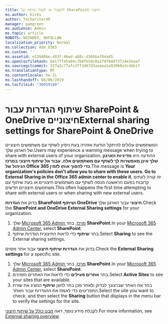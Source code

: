 ```yaml
---
title: להפעיל או לבטל שיתוף של SharePoint חיצוני
ms.author: kirks
author: Techwriter40
manager: pamgreen
ms.audience: Admin
ms.topic: article
ROBOTS: NOINDEX, NOFOLLOW
localization_priority: Normal
ms.collection: Adm_O365
ms.custom: ''
ms.assetid: e13940be-483f-46ed-a88c-d36bbaf04ad5
ms.openlocfilehash: 6417ff45a94c7b8fb50c8a1f9f84873714e3eaaf
ms.sourcegitcommit: 327a2c77afc2ff3d67d3aaaea1a92068a3c4bb1f
ms.translationtype: MT
ms.contentlocale: he-IL
ms.lasthandoff: 08/06/2019
ms.locfileid: "36059180"
---
```

# <a name="external-sharing-settings-for-sharepoint--onedrive"></a><span data-ttu-id="1b023-102">שיתוף הגדרות עבור SharePoint & OneDrive חיצוניים</span><span class="sxs-lookup"><span data-stu-id="1b023-102">External sharing settings for SharePoint & OneDrive</span></span>

<span data-ttu-id="1b023-103">המשתמשים עלולים להיתקל הודעת אזהרה בעת ניסיון לשתף עם משתמשים חיצוניים של הארגון שלך.</span><span class="sxs-lookup"><span data-stu-id="1b023-103">Users may experience a warning message when trying to share with external users of your organization.</span></span> <span data-ttu-id="1b023-104">ההודעה היא **מדיניות הארגון שלך אינן מאפשרות לך לשתף עם משתמשים אלה. עבור אל שיתוף חיצוני במרכז הניהול של Office 365 כדי להפוך אותו לזמין**.</span><span class="sxs-lookup"><span data-stu-id="1b023-104">The message is **Your organization's policies don't allow you to share with these users. Go to External Sharing in the Office 365 admin center to enable it**.</span></span> <span data-ttu-id="1b023-105">זה קורה לעתים קרובות בפעם הראשונה מנסה לשתף עם משתמשים חיצוניים או בעת שיתוף עם משתמשים חיצוניים חדשים.</span><span class="sxs-lookup"><span data-stu-id="1b023-105">This often happens the first time attempting to share with external users or when sharing with new external users.</span></span>

<span data-ttu-id="1b023-106">בדוק את **הגדרות SharePoint ושיתוף OneDrive חיצוני** עבור הארגון שלך.</span><span class="sxs-lookup"><span data-stu-id="1b023-106">Check the **SharePoint and OneDrive External Sharing settings** for your organization.</span></span>

1. <span data-ttu-id="1b023-107">שלך [Microsoft 365 Admin מרכז](https://admin.microsoft.com/AdminPortal/Home#/homepage">https://admin.microsoft.com/), בחר **SharePoint**.</span><span class="sxs-lookup"><span data-stu-id="1b023-107">In your [Microsoft 365 Admin Center](https://admin.microsoft.com/AdminPortal/Home#/homepage">https://admin.microsoft.com/), select **SharePoint**.</span></span>
3. <span data-ttu-id="1b023-108">בחר **שיתוף** כדי לראות החיצונית הגדרות שיתוף.</span><span class="sxs-lookup"><span data-stu-id="1b023-108">Select **Sharing** to see the External sharing settings.</span></span>

<span data-ttu-id="1b023-109">בדוק את **הגדרות שיתוף חיצוני** עבור אתר מסוים.</span><span class="sxs-lookup"><span data-stu-id="1b023-109">Check the **External Sharing settings** for a specific site.</span></span>

1. <span data-ttu-id="1b023-110">שלך [Microsoft 365 Admin מרכז](https://admin.microsoft.com/AdminPortal/Home#/homepage">https://admin.microsoft.com/), בחר **SharePoint**.</span><span class="sxs-lookup"><span data-stu-id="1b023-110">In your [Microsoft 365 Admin Center](https://admin.microsoft.com/AdminPortal/Home#/homepage">https://admin.microsoft.com/), select **SharePoint**.</span></span>
2. <span data-ttu-id="1b023-111">בחר **אתרים פעילים** כדי לראות את האתרים הזמינים.</span><span class="sxs-lookup"><span data-stu-id="1b023-111">Select **Active Sites** to see your sites that are available.</span></span>
3. <span data-ttu-id="1b023-112">בחר את האתר שברצונך לבדוק ולאחר מכן בחר לחצן **שיתוף** המציג את שורת התפריטים כדי לאמת את ההגדרות עבור האתר.</span><span class="sxs-lookup"><span data-stu-id="1b023-112">Select the site you want to check, and then select the **Sharing** button that displays in the menu bar to verify the settings for the site.</span></span>

<span data-ttu-id="1b023-113">לקבלת מידע נוסף, ראה [מבט כולל על שיתוף חיצוני](https://docs.microsoft.com/sharepoint/external-sharing-overview).</span><span class="sxs-lookup"><span data-stu-id="1b023-113">For more information, see [External sharing overview](https://docs.microsoft.com/sharepoint/external-sharing-overview).</span></span>